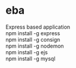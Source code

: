 # eba
Express based application <br>
npm install -g express <br>
npm install -g consign <br>
npm install -g nodemon <br>
npm install -g ejs <br>
npm install -g mysql
